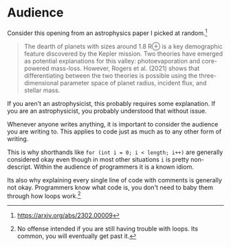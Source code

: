 # Audience

Consider this opening from an astrophysics paper I picked at random.[^arxiv]

> The dearth of planets with sizes around 1.8 R⊕ is a key demographic feature discovered by the Kepler mission. Two theories have emerged as potential explanations for this valley: photoevaporation and core-powered mass-loss. However, Rogers et al. (2021) shows that differentiating between the two theories is possible using the three-dimensional parameter space of planet radius, incident flux, and stellar mass.

If you aren't an astrophysicist, this probably requires some explanation. If you are an astrophysicist, you 
probably understood that without issue.

Whenever anyone writes anything, it is important to consider the audience you are writing to. This applies to code just as much as to any other form of writing. 

This is why shorthands like `for (int i = 0; i < length; i++)` are generally considered okay even though
in most other situations `i` is pretty non-descript. Within the audience of programmers it is a known idiom.

Its also why explaining every single line of code with comments is generally not okay. Programmers know what code
is, you don't need to baby them through how loops work.[^offense]

[^arxiv]: https://arxiv.org/abs/2302.00009

[^offense]: No offense intended if you are still having trouble with loops. Its common, you will eventually get past it.